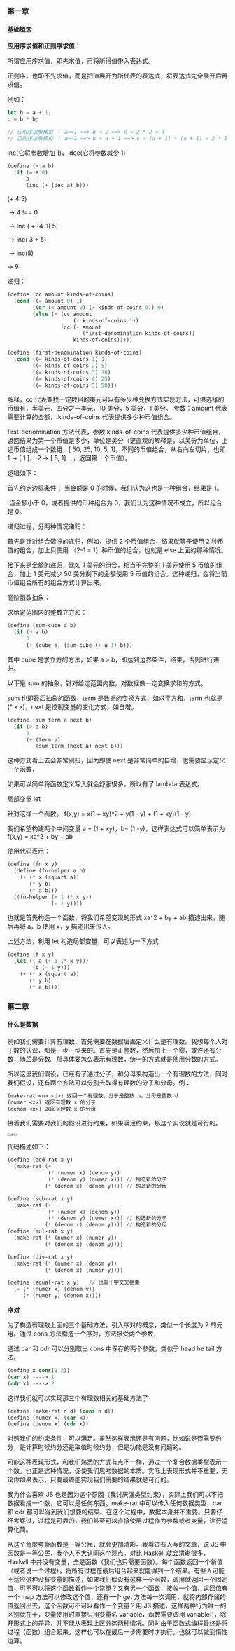 ### 第一章

#### 基础概念

**应用序求值和正则序求值：**

所谓应用序求值，即先求值，再将所得值带入表达式。

正则序，也即不先求值，而是把值展开为所代表的表达式，将表达式完全展开后再求值。

例如：

```js
let b = a + 1;
c = b * b;

// 应用序求解模拟 ： a==1 ==> b = 2 ==> c = 2 * 2 = 4
// 正则序求解模拟 ： a==1 ==> b = a + 1 ==> c = (a + 1) * (a + 1) = 2 * 2 = 4
```

Inc(它将参数增加 1)， dec(它将参数减少 1)

```scheme
(define (+ a b)
  (if (= a 0)
      b
      (inc (+ (dec a) b)))
```

(+ 4 5)

​ -> 4 !== 0

​ -> Inc ( + (4-1) 5)

​ -> inc( 3 + 5)

​ -> inc(8)

-> 9

递归：

```scheme
(define (cc amount kinds-of-coins)
  (cond ((= amount 0) 1)
        ((or (< amount 0) (= kinds-of-coins 0)) 0)
        (else (+ (cc amount
                     (- kinds-of-coins 1))
                 (cc (- amount
                        (first-denomination kinds-of-coins))
                     kinds-of-coins)))))

(define (first-denomination kinds-of-coins)
  (cond ((= kinds-of-coins 1) 1)
        ((= kinds-of-coins 2) 5)
        ((= kinds-of-coins 3) 10)
        ((= kinds-of-coins 4) 25)
        ((= kinds-of-coins 5) 50)))
```

解释，cc 代表查找一定数目的美元可以有多少种兑换方式实现方法，可供选择的币值有，半美元，四分之一美元，10 美分，5 美分，1 美分。 参数：amount 代表需要计算的金额， kinds-of-coins 代表提供多少种币值组合。

first-denomination 方法代表，参数 kinds-of-coins 代表提供多少种币值组合，返回结果为第一个币值是多少，单位是美分（更直观的解释是，以美分为单位，上述币值组成一个数组，[ 50, 25, 10, 5, 1]，不同的币值组合，从右向左切片，也即 1 -> [ 1 ]， 2 -> [ 5, 1] ...，返回第一个币值）。

逻辑如下：

首先约定边界条件： 当金额是 0 的时候，我们认为这也是一种组合，结果是 1。

​ 当金额小于 0，或者提供的币种组合为 0，我们认为这种情况不成立，所以组合是 0。

递归过程，分两种情况递归：

首先是针对组合情况的递归，例如，提供 2 个币值组合，结果就等于使用 2 种币值的组合，加上只使用 （2-1 = 1）种币值的组合，也就是 else 上面的那种情况。

接下来是金额的递归，比如 1 美元的组合，相当于完整的 1 美元使用 5 币值的组合，加上 1 美元减少 50 美分剩下的金额使用 5 币值的组合。这种递归，会将当前币值组合所有的组合方式计算出来。

高阶函数抽象：

求给定范围内的整数立方和：

```scheme
(define (sum-cube a b)
  (if (> a b)
      0
      (+ (cube a) (sum-cube (+ a 1) b)))
```

其中 cube 是求立方的方法，如果 a > b，即达到边界条件，结束，否则进行递归。

以下是 sum 的抽象，针对给定范围内数，对数据做一定变换求和的方式。

sum 也即最后抽象的函数，term 是数据的变换方式，如求平方和，term 也就是(\* x x)，next 是控制变量的变化方式，如自增。

```scheme
(define (sum term a next b)
  (if (> a b)
      0
      (+ (term a)
         (sum term (next a) next b)))
```

这种方式看上去会非常别扭，因为即使 next 是非常简单的自增，也需要显示定义一个函数，

如果可以简单将函数定义写入就会舒服很多，所以有了 lambda 表达式。

局部变量 let

针对这样一个函数。 f(x,y) = x(1 + xy)^2 + y(1 - y) + (1 + xy)(1 - y)

我们希望构建两个中间变量 a = (1 + xy)，b= (1 -y)，这样表达式可以简单表示为 f(x,y) = xa^2 + by + ab

使用代码表示：

```scheme
(define (fn x y)
  (define (fn-helper a b)
    (+ (* x (squart a))
       (* y b)
       (* a b)))
  ((fn-helper (+ 1 (* x y))
              (- 1 y))))
```

也就是首先构造一个函数，将我们希望变现的形式 xa^2 + by + ab 描述出来，随后再将 a，b 使用 x，y 描述出来传入。

上述方法，利用 let 构造局部变量，可以表述为一下方式

```scheme
(define (f x y)
  (let (( a (+ 1 (* x y)))
        (b (- 1 y)))
    (+ (* x (squart a))
       (* y b)
       (* a b))))
```

### 第二章

#### 什么是数据

例如我们需要计算有理数，首先需要在数据层面定义什么是有理数。我想每个人对于数的认识，都是一步一步来的。首先是正整数，然后加上一个零，或许还有分数，随后是分数。那具体要怎么表示有理数，统一的方式就是使用分数的方式。

所以这里我们假设，已经有了通过分子，和分母来构造出一个有理数的方法，同时我们假设，还有两个方法可以分别去取得有理数的分子和分母。例：

```lisp
(make-rat <n> <d>) 返回一个有理数，分子是整数 n，分母是整数 d
(numer <x>) 返回有理数 x 的分子
(denom <x>) 返回有理数 x 的分母
```

接着我们需要对我们的假设进行约束，如果满足约束，那这个实现就是可行的。

<img src="./有理数运算.png" alt="运算描述" style="zoom: 33%;" />

代码描述如下：

```lisp
(define (add-rat x y)
  (make-rat (+
             (* (numer x) (denom y))
             (* (denom y) (numer x))) // 构造新的分子
            (* (denom x) (denom y)))) // 构造新的分母

(define (sub-rat x y)
  (make-rat (-
             (* (numer x) (denom y))
             (* (denom y) (numer x))) // 构造新的分子
            (* (denom x) (denom y)))) // 构造新的分母
(define (mul-rat x y)
  (make-rat (* (numer x) (numer y))
            (* (denom x) (denom y))))

(define (div-rat x y)
  (make-rat (* (numer x) (denom y))
            (* (denom x) (numer y))))

(define (equal-rat x y)   // 也既十字交叉相乘
  (= (* (numer x) (denom y))
     (* (numer y) (denom x))))
```

**序对**

为了构造有理数上面的三个基础方法，引入序对的概念，类似一个长度为 2 的元组。通过 cons 方法构造一个序对，方法接受两个参数，

通过 car 和 cdr 可以分别取出 cons 中保存的两个参数，类似于 head he tail 方法。

```lisp
(define x cons(1 2))
(car x) ----> 1
(cdr x) ----> 2
```

这样我们就可以实现那三个有理数相关的基础方法了

```lisp
(define (make-rat n d) (cons n d))
(define (numer x) (car x))
(define (denom x) (cdr x))
```

对照我们的约束条件，可以满足。虽然这样表示还是有问题，比如说是否需要约分，是计算时候约分还是取值时候约分，但是功能是没有问题的。

可能这种表现形式，和我们熟悉的方式有点不一样，通过一个复合数据类型表示一个数。也正是这种情况，促使我们思考数据的本质。实际上表现形式并不重要，无论你如果表示，只要最终能实现我们需要的结果就是可行的。

我为什么喜欢 JS 也是因为这个原因（我讨厌强类型约束），实际上我们可以不把数据看成一个数，它可以是任何东西。make-rat 中可以传入任何数据类型，car 和 cdr 都可以得到我们想要的结果。在这个过程中，数据本身并不重要。只要仔细考察过，过程是可靠的，我们甚至可以直接使用过程作为参数或者变量，进行运算化简。

从这个角度考察函数是一等公民，就会更加清晰。我看过有人写的文章，说 JS 中函数是一等公民，我个人不大认同这个观点。对比 Haskell 就会清晰很多，Haskell 中并没有变量，全是函数（我们也只需要函数）。每个函数返回一个新值（或者说一个过程），将所有过程在最后组合起来就能得到一个结果。有些人可能不适应这种没有变量的描述，如果我们假设有这样一个函数，调用就返回一个固定值，可不可以将这个函数看作一个常量？又有另一个函数，接收一个值，返回值有一个 map 方法可以修改这个值，还有一个 get 方法每一次调用，就将内部存储的值返回出去，这个函数可不可以看作一个变量？用 JS 描述，这样两种行为唯一的区别就在于，变量使用时直接只用变量名 variable，函数需要调用 variable()，除开形式上的差异，并不能从表现上区分这两种情况。同时由于函数式编程最终是将过程（函数）组合起来，这样也可以在最后一步需要时才执行，也就可以做到惰性运算。
